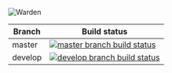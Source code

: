 ![Warden](http://spetz.github.io/img/warden_logo.png)

|Branch             |Build status                                                  
|-------------------|-----------------------------------------------------
|master             |[![master branch build status](https://api.travis-ci.org/warden-stack/Warden.Services.Supervisor.svg?branch=master)](https://travis-ci.org/warden-stack/Warden.Services.Supervisor)
|develop            |[![develop branch build status](https://api.travis-ci.org/warden-stack/Warden.Services.Supervisor.svg?branch=develop)](https://travis-ci.org/warden-stack/Warden.Services.Supervisor/branches)